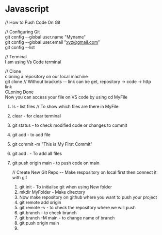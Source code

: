 # Javascript

// How to Push Code On Git 

// Configuring Git 
<br>
git config --global user.name "Myname"
<br>
git config --global user.email "xyz@gmail.com"
<br>
git config --list
<br>

// Terminal 
<br>
I am using Vs Code terminal
<br>

// Clone
<br>
cloning a repository on our local machine
<br>
git clone <link of respository> // Without brackets -- link can be get, repository -> code -> http link
<br> 
CLoning Done
<br>
Now you can access your file on VS code by using cd MyFile
<br>
1. ls - list files // To show which files are there in MyFile
2. clear - for clear terminal
3. git status - to check modified code or changes to commit
4. git add - to add file
5. git commit -m "This is My First Commit"
6. git add . - To add all files
7. git push origin main - to push code on main


   // Create New Git Repo -- Make respository on local first then connect it with git
   1. git init - To initialise git when using New folder
   2. mkdir MyFolder - Make directory
   3. Now make repository on github where you want to push your project
   4. git remote add origin <link of repo>
   5. git remote -v - to check the repository where we will push
   6. git branch - to check branch
   7. git branch -M main - to change name of branch
   8. git push origin main
   9. 



